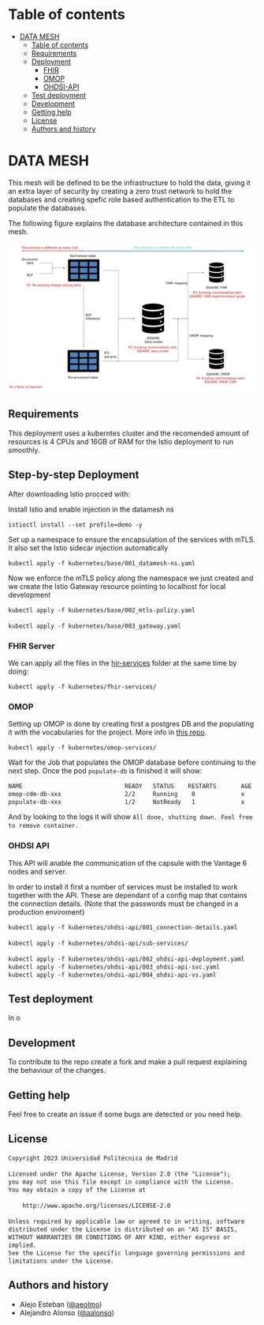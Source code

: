 # Table of contents

- [DATA MESH](#focusing-manager)
  - [Table of contents](#table-of-contents)
  - [Requirements](#requirements)
  - [Deployment](#step-by-step-deployment)
      - [FHIR](#fhir-server)
      - [OMOP](#omop)
      - [OHDSI-API](#ohdsi-api)
  - [Test deployment](#test-deployment)
  - [Development](#development)
  - [Getting help](#getting-help)
  - [License](#license)
  - [Authors and history](#authors-and-history) 
  
# DATA MESH

This mesh will be defined to be the infrastructure to hold the data, giving it an extra layer of security by creating a zero trust network to hold the databases and creating spefic role based authentication to the ETL to populate the databases.

The following figure explains the database architecture contained in this mesh.

![Diagram](./doc/imgs/CapsuleSchema.png)


## Requirements

This deployment uses a kuberntes cluster and the recomended amount of resources is 4 CPUs and 16GB of RAM for the Istio deployment to run smoothly.

## Step-by-step Deployment


After downloading Istio procced with:

Install Istio and enable injection in the datamesh ns

```shell
istioctl install --set profile=demo -y 

```
Set up a namespace to ensure the encapsulation of the services with mTLS. It also set the Istio sidecar injection automatically
```shell
kubectl apply -f kubernetes/base/001_datamesh-ns.yaml
```
Now we enforce the mTLS policy along the namespace we just created and we create the Istio Gateway resource pointing to localhost for local development 

```shell 
kubectl apply -f kubernetes/base/002_mtls-policy.yaml

kubectl apply -f kubernetes/base/003_gateway.yaml
```
### FHIR Server
We can apply all the files in the [hir-services](./kubernetes/fhir-services) folder at the same time by doing:

```shell
kubectl apply -f kubernetes/fhir-services/
```
### OMOP 

Setting up OMOP is done by creating first a postgres DB and the populating it with the vocabularies for the project. More info in [this repo](https://github.com/IDEA4RC/OMOP-Automatic-Deploy).

```shell
kubectl apply -f kubernetes/omop-services/
```
Wait for the Job that populates the OMOP database before continuing to the next step.
Once the pod `populate-db` is finished it will show:
```shell
NAME                             READY   STATUS    RESTARTS       AGE
omop-cdm-db-xxx                  2/2     Running    0             x
populate-db-xxx                  1/2     NotReady   1             x
```

And by looking to the logs it will show `All done, shutting down. Feel free to remove container.`

### OHDSI API

This API will anable the communication of the capsule with the Vantage 6 nodes and server.

In order to install it first a number of services must be installed to work together with the API. These are dependant of a config map that contains the connection details. (Note that the passwords must be changed in a production enviroment)

```shell
kubectl apply -f kubernetes/ohdsi-api/001_connection-details.yaml

kubectl apply -f kubernetes/ohdsi-api/sub-services/

kubectl apply -f kubernetes/ohdsi-api/002_ohdsi-api-deployment.yaml
kubectl apply -f kubernetes/ohdsi-api/003_ohdsi-api-svc.yaml
kubectl apply -f kubernetes/ohdsi-api/004_ohdsi-api-vs.yaml
```

## Test deployment

In o


## Development

To contribute to the repo create a fork and make a pull request explaining the behaviour of the changes.

## Getting help

Feel free to create an issue if some bugs are detected or you need help.


License
------

```
Copyright 2023 Universidad Politécnica de Madrid

Licensed under the Apache License, Version 2.0 (the "License");
you may not use this file except in compliance with the License.
You may obtain a copy of the License at

    http://www.apache.org/licenses/LICENSE-2.0

Unless required by applicable law or agreed to in writing, software
distributed under the License is distributed on an "AS IS" BASIS,
WITHOUT WARRANTIES OR CONDITIONS OF ANY KIND, either express or implied.
See the License for the specific language governing permissions and
limitations under the License.
```

Authors and history
---------------------------
- Alejo Esteban ([@aeolmo]())
- Alejandro Alonso ([@aalonso]())

